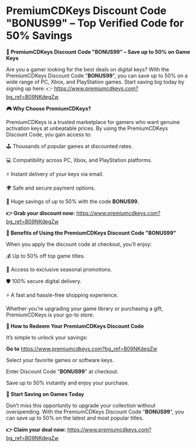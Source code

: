 # PremiumCDKeys Discount Code "BONUS99" – Top Verified Code for 50% Savings


**🔑 PremiumCDKeys Discount Code "BONUS99" – Save up to 50% on Game Keys**

Are you a gamer looking for the best deals on digital keys? With the PremiumCDKeys Discount Code "**BONUS99**", you can save up to 50% on a wide range of PC, Xbox, and PlayStation games. Start saving big today by signing up here:
👉 https://www.premiumcdkeys.com?bg_ref=B09NKdegZw

**🎮 Why Choose PremiumCDKeys?**

PremiumCDKeys is a trusted marketplace for gamers who want genuine activation keys at unbeatable prices. By using the PremiumCDKeys Discount Code, you gain access to:

🕹️ Thousands of popular games at discounted rates.

💻 Compatibility across PC, Xbox, and PlayStation platforms.

⚡ Instant delivery of your keys via email.

🌍 Safe and secure payment options.

🤑 Huge savings of up to 50% with the code **BONUS99**.

**👉 Grab your discount now:**
https://www.premiumcdkeys.com?bg_ref=B09NKdegZw

**🎁 Benefits of Using the PremiumCDKeys Discount Code "BONUS99"**

When you apply the discount code at checkout, you’ll enjoy:

💰 Up to 50% off top game titles.

🎉 Access to exclusive seasonal promotions.

🛡️ 100% secure digital delivery.

⚡ A fast and hassle-free shopping experience.

Whether you’re upgrading your game library or purchasing a gift, PremiumCDKeys is your go-to store.

**📌 How to Redeem Your PremiumCDKeys Discount Code**

It’s simple to unlock your savings:

**Go to** https://www.premiumcdkeys.com?bg_ref=B09NKdegZw

Select your favorite games or software keys.

Enter Discount Code "**BONUS99**" at checkout.

Save up to 50% instantly and enjoy your purchase.

**🚀 Start Saving on Games Today**

Don’t miss this opportunity to upgrade your collection without overspending. With the PremiumCDKeys Discount Code "**BONUS99**", you can save up to 50% on the latest and most popular titles.

**👉 Claim your deal now:**
https://www.premiumcdkeys.com?bg_ref=B09NKdegZw
